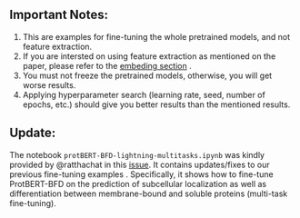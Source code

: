 Important Notes:
----------------
1. This are examples for fine-tuning the whole pretrained models, and not feature extraction.
2. If you are intersted on using feature extraction as mentioned on the paper, please refer to the [embeding section](https://github.com/agemagician/ProtTrans/tree/master/Embedding) .
3. You must not freeze the pretrained models, otherwise, you will get worse results.
4. Applying hyperparameter search (learning rate, seed, number of epochs, etc.) should give you better results than the mentioned results.

Update:
----------------
The notebook `protBERT-BFD-lightning-multitasks.ipynb` was kindly provided by @ratthachat in this [issue](https://github.com/agemagician/ProtTrans/issues/74#issuecomment-1120174837). It contains updates/fixes to our previous fine-tuning examples . Specifically, it shows how to fine-tune ProtBERT-BFD on the prediction of subcellular localization as well as differentiation between membrane-bound and soluble proteins (multi-task fine-tuning).
